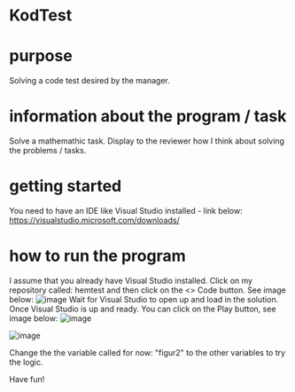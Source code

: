 # KodTest

# purpose
Solving a code test desired by the manager.

# information about the program / task
Solve a mathemathic task. Display to the reviewer how I think about solving the problems / tasks.

# getting started
You need to have an IDE like Visual Studio installed - link below: https://visualstudio.microsoft.com/downloads/

# how to run the program
I assume that you already have Visual Studio installed. Click on my repository called: hemtest and then click on the <> Code button. See image below:
![image](https://github.com/user-attachments/assets/67ba37b7-06d1-47bd-b5a9-883bfaff8a73)
Wait for Visual Studio to open up and load in the solution. Once Visual Studio is up and ready. You can click on the Play button, see image below:
![image](https://github.com/user-attachments/assets/e9fb3da2-1fa3-462e-a65b-65c0642f6d8c)

![image](https://github.com/user-attachments/assets/6c57c35a-13bc-4e2f-84d6-5240e0b63be7)

Change the the variable called for now: "figur2" to the other variables to try the logic.

Have fun!
